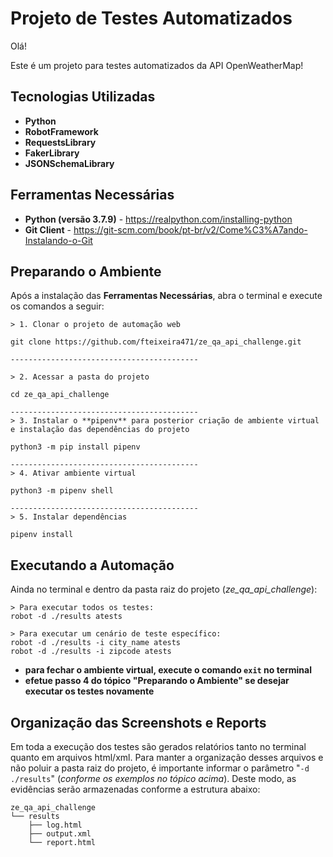 # **Projeto de Testes Automatizados**

Olá!

Este é um projeto para testes automatizados da API OpenWeatherMap!

## **Tecnologias Utilizadas**
* **Python**
* **RobotFramework**
* **RequestsLibrary**
* **FakerLibrary**
* **JSONSchemaLibrary**

## **Ferramentas Necessárias**
* **Python (versão 3.7.9)** - <https://realpython.com/installing-python>
* **Git Client** - <https://git-scm.com/book/pt-br/v2/Come%C3%A7ando-Instalando-o-Git>

## **Preparando o Ambiente**
Após a instalação das **Ferramentas Necessárias**, abra o terminal e execute os comandos a seguir:
```
> 1. Clonar o projeto de automação web

git clone https://github.com/fteixeira471/ze_qa_api_challenge.git

------------------------------------------

> 2. Acessar a pasta do projeto

cd ze_qa_api_challenge

------------------------------------------
> 3. Instalar o **pipenv** para posterior criação de ambiente virtual e instalação das dependências do projeto

python3 -m pip install pipenv

------------------------------------------
> 4. Ativar ambiente virtual

python3 -m pipenv shell

------------------------------------------
> 5. Instalar dependências

pipenv install
```

## **Executando a Automação**
Ainda no terminal e dentro da pasta raiz do projeto (_ze_qa_api_challenge_):
```
> Para executar todos os testes:
robot -d ./results atests

> Para executar um cenário de teste específico:
robot -d ./results -i city_name atests
robot -d ./results -i zipcode atests
```

* **para fechar o ambiente virtual, execute o comando ```exit``` no terminal**
* **efetue passo 4 do tópico "Preparando o Ambiente" se desejar executar os testes novamente**



## **Organização das Screenshots e Reports**
Em toda a execução dos testes são gerados relatórios tanto no terminal quanto em arquivos html/xml. Para manter a organização desses arquivos e não poluir a pasta raiz do projeto, é importante informar o parâmetro "```-d ./results```" (_conforme os exemplos no tópico acima_). Deste modo, as evidências serão armazenadas conforme a estrutura abaixo:
```
ze_qa_api_challenge
└── results
    ├── log.html
    ├── output.xml
    └── report.html
```